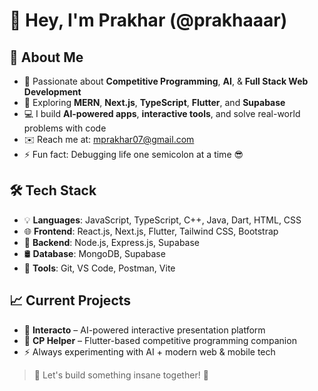 # 👋 Hey, I'm Prakhar (@prakhaaar)

## 🚀 About Me
- 🎯 Passionate about **Competitive Programming**, **AI**, & **Full Stack Web Development**
- 🌱 Exploring **MERN**, **Next.js**, **TypeScript**, **Flutter**, and **Supabase**  
- 💻 I build **AI-powered apps**, **interactive tools**, and solve real-world problems with code  
- ✉️ Reach me at: [mprakhar07@gmail.com](mailto:mprakhar07@gmail.com)  
- ⚡ Fun fact: Debugging life one semicolon at a time 😎

## 🛠️ Tech Stack
- 💡 **Languages**: JavaScript, TypeScript, C++, Java, Dart, HTML, CSS  
- 🌐 **Frontend**: React.js, Next.js, Flutter, Tailwind CSS, Bootstrap  
- 🧩 **Backend**: Node.js, Express.js, Supabase  
- 🛢️ **Database**: MongoDB, Supabase  
- 🧰 **Tools**: Git, VS Code, Postman, Vite  

## 📈 Current Projects
- 🤖 **Interacto** – AI-powered interactive presentation platform  
- 📝 **CP Helper** – Flutter-based competitive programming companion  
- ⚡ Always experimenting with AI + modern web & mobile tech  

> 🔗 Let's build something insane together! 🚀
